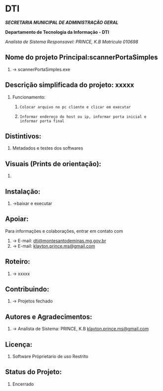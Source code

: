 # DTI

***SECRETARIA MUNICIPAL DE ADMINISTRAÇÃO GERAL***

**Departamento de Tecnologia da Informação - DTI**

*Analista de Sistema Responsavel: PRINCE, K.B Matricula 010698*


## Nome do projeto Principal:scannerPortaSimples
1. -> scannerPortaSimples.exe 


## Descrição simplificada do projeto: xxxxx 
1. Funcionamento: 
   1.     Colocar arquivo no pc cliente e clicar em executar
   1.     Informar endereço do host ou ip, informar porta inicial e informar porta final    


## Distintivos:
1. Metadados e testes dos softwares

## Visuais (Prints de orientação):
1. 

## Instalação:
1. ->baixar e executar

## Apoiar:
Para informações e colaborações, entrar em contato com  
1. -> E-mail: <dti@montesantodeminas.mg.gov.br>
2. -> E-mail: <klayton.prince.ms@gmail.com>

## Roteiro:
1. -> xxxxx

## Contribuindo:
1. -> Projetos fechado

## Autores e Agradecimentos:
1. -> Analista de Sistema: PRINCE, K.B <klayton.prince.ms@gmail.com>

## Licença:
1. Software Próprietario de uso Restrito

## Status do Projeto:
1. Encerrado